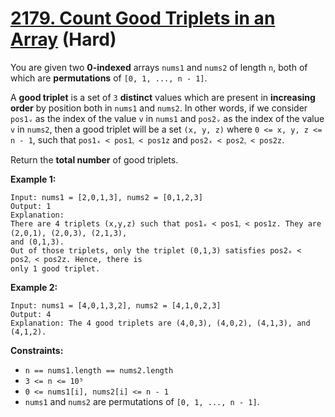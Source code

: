 # [2179. Count Good Triplets in an Array][link] (Hard)

[link]: https://leetcode.com/problems/count-good-triplets-in-an-array/

You are given two **0-indexed** arrays `nums1` and `nums2` of length `n`, both of which are
**permutations** of `[0, 1, ..., n - 1]`.

A **good triplet** is a set of `3` **distinct** values which are present in **increasing order** by
position both in `nums1` and `nums2`. In other words, if we consider `pos1ᵥ` as the index of the
value `v` in `nums1` and `pos2ᵥ` as the index of the value `v` in `nums2`, then a good triplet will
be a set `(x, y, z)` where `0 <= x, y, z <= n - 1`, such that `pos1ₓ < pos1ᵧ < pos1z` and `pos2ₓ <
pos2ᵧ < pos2z`.

Return the **total number** of good triplets.

**Example 1:**

```
Input: nums1 = [2,0,1,3], nums2 = [0,1,2,3]
Output: 1
Explanation:
There are 4 triplets (x,y,z) such that pos1ₓ < pos1ᵧ < pos1z. They are (2,0,1), (2,0,3), (2,1,3),
and (0,1,3).
Out of those triplets, only the triplet (0,1,3) satisfies pos2ₓ < pos2ᵧ < pos2z. Hence, there is
only 1 good triplet.
```

**Example 2:**

```
Input: nums1 = [4,0,1,3,2], nums2 = [4,1,0,2,3]
Output: 4
Explanation: The 4 good triplets are (4,0,3), (4,0,2), (4,1,3), and (4,1,2).
```

**Constraints:**

- `n == nums1.length == nums2.length`
- `3 <= n <= 10⁵`
- `0 <= nums1[i], nums2[i] <= n - 1`
- `nums1` and `nums2` are permutations of `[0, 1, ..., n - 1]`.
